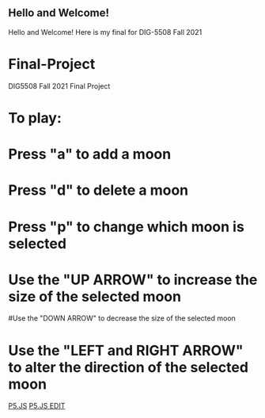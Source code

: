 ## Hello and Welcome!

Hello and Welcome! Here is my final for DIG-5508 Fall 2021

# Final-Project
DIG5508 Fall 2021 Final Project
# To play:
# Press "a" to add a moon
# Press "d" to delete a moon
# Press "p" to change which moon is selected
# Use the "UP ARROW" to increase the size of the selected moon
#Use the "DOWN ARROW" to decrease the size of the selected moon
# Use the "LEFT and RIGHT ARROW" to alter the direction of the selected moon

[P5.JS](https://editor.p5js.org/kggrinsell/full/ZuRJqx770) 
[P5.JS EDIT](https://editor.p5js.org/kggrinsell/sketches/ZuRJqx770)


